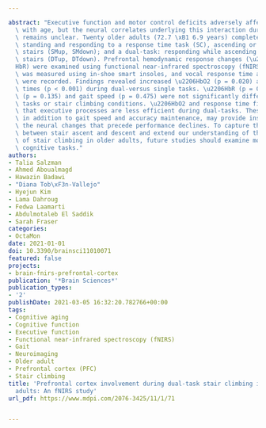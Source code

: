 ---
abstract: "Executive function and motor control deficits adversely affect gait performance\
  \ with age, but the neural correlates underlying this interaction during stair climbing\
  \ remains unclear. Twenty older adults (72.7 \xB1 6.9 years) completed single tasks:\
  \ standing and responding to a response time task (SC), ascending or descending\
  \ stairs (SMup, SMdown); and a dual-task: responding while ascending or descending\
  \ stairs (DTup, DTdown). Prefrontal hemodynamic response changes (\u2206HbO2, \u2206\
  HbR) were examined using functional near-infrared spectroscopy (fNIRS), gait speed\
  \ was measured using in-shoe smart insoles, and vocal response time and accuracy\
  \ were recorded. Findings revealed increased \u2206HbO2 (p = 0.020) and slower response\
  \ times (p < 0.001) during dual-versus single tasks. \u2206HbR (p = 0.549), accuracy\
  \ (p = 0.135) and gait speed (p = 0.475) were not significantly different between\
  \ tasks or stair climbing conditions. \u2206HbO2 and response time findings suggest\
  \ that executive processes are less efficient during dual-tasks. These findings,\
  \ in addition to gait speed and accuracy maintenance, may provide insights into\
  \ the neural changes that precede performance declines. To capture the subtle differences\
  \ between stair ascent and descent and extend our understanding of the neural correlates\
  \ of stair climbing in older adults, future studies should examine more difficult\
  \ cognitive tasks."
authors:
- Talia Salzman
- Ahmed Aboualmagd
- Hawazin Badawi
- "Diana Tob\xF3n-Vallejo"
- Hyejun Kim
- Lama Dahroug
- Fedwa Laamarti
- Abdulmotaleb El Saddik
- Sarah Fraser
categories:
- OctaMon
date: 2021-01-01
doi: 10.3390/brainsci11010071
featured: false
projects:
- brain-fnirs-prefrontal-cortex
publication: '*Brain Sciences*'
publication_types:
- '2'
publishDate: 2021-03-05 16:32:20.782766+00:00
tags:
- Cognitive aging
- Cognitive function
- Executive function
- Functional near-infrared spectroscopy (fNIRS)
- Gait
- Neuroimaging
- Older adult
- Prefrontal cortex (PFC)
- Stair climbing
title: 'Prefrontal cortex involvement during dual-task stair climbing in healthy older
  adults: An fNIRS study'
url_pdf: https://www.mdpi.com/2076-3425/11/1/71

---
